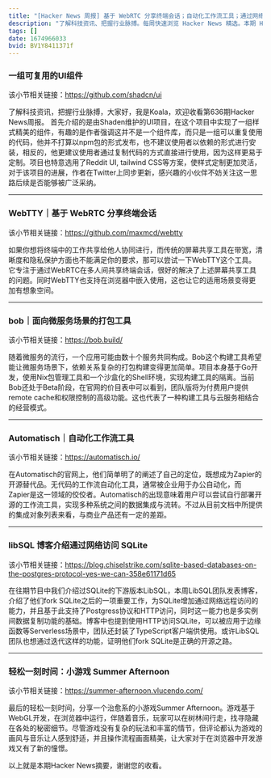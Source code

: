 ```yaml
---
title: "[Hacker News 周报] 基于 WebRTC 分享终端会话；自动化工作流工具；通过网络访问 SQLite"
description: "了解科技资讯、把握行业脉搏。每周快速浏览 Hacker News 精选。本期 Hacker Newsletter 地址：https://mailchi.mp/hackernewsletter/636"
tags: []
date: 1674966033
bvid: BV1Y8411371f
---
```

### 一组可复用的UI组件
该小节相关链接：https://github.com/shadcn/ui

了解科技资讯，把握行业脉搏，大家好，我是Koala，欢迎收看第636期Hacker News周报。
首先介绍的是由Shaden维护的UI项目，在这个项目中实现了一组样式精美的组件，有趣的是作者强调这并不是一个组件库，而只是一组可以重复使用的代码，他并不打算以npm包的形式发布，也不建议使用者以依赖的形式进行安装，相反的，他更建议使用者通过复制代码的方式直接进行使用，因为这样更易于定制。项目也特意选用了Reddit UI, tailwind CSS等方案，使样式定制更加灵活，对于该项目的进展，作者在Twitter上同步更新，感兴趣的小伙伴不妨关注这一思路后续是否能够被广泛采纳。

---

### WebTTY｜基于 WebRTC 分享终端会话
该小节相关链接：https://github.com/maxmcd/webtty

如果你想将终端中的工作共享给他人协同进行，而传统的屏幕共享工具在带宽，清晰度和隐私保护方面也不能满足你的要求，那可以尝试一下WebTTY这个工具。它专注于通过WebRTC在多人间共享终端会话，很好的解决了上述屏幕共享工具的问题。同时WebTTY也支持在浏览器中嵌入使用，这也让它的适用场景变得更加有想象空间。

---

### bob｜面向微服务场景的打包工具
该小节相关链接：https://bob.build/

随着微服务的流行，一个应用可能由数十个服务共同构成。Bob这个构建工具希望能让微服务场景下，依赖关系复杂的打包构建变得更加简单。项目本身基于Go开发，使用Nix包管理工具和一个沙盒化的Shell环境，实现构建工具的隔离。当前Bob还处于Beta阶段，在官网的价目表中可以看到，团队版将为付费用户提供remote cache和权限控制的高级功能。这也代表了一种构建工具与云服务相结合的经营模式。

---

### Automatisch｜自动化工作流工具
该小节相关链接：https://automatisch.io/

在Automatisch的官网上，他们简单明了的阐述了自己的定位，既想成为Zapier的开源替代品。无代码的工作流自动化工具，通常被企业用于办公自动化，而Zapier是这一领域的佼佼者。Automatisch的出现意味着用户可以尝试自行部署开源的工作流工具，实现多种系统之间的数据集成与流转。不过从目前文档中所提供的集成对象列表来看，与商业产品还有一定的差距。

---

### libSQL 博客介绍通过网络访问 SQLite
该小节相关链接：https://blog.chiselstrike.com/sqlite-based-databases-on-the-postgres-protocol-yes-we-can-358e61171d65

在往期节目中我们介绍过SQLite的下游版本LibSQL，本周LibSQL团队发表博客，介绍了他们fork SQLite之后的一项重要工作，为SQLite增加通过网络远程访问的能力，并且基于此支持了Postgress协议和HTTP访问，同时这一能力也是多实例间数据复制功能的基础。博客中也提到使用HTTP访问SQLite，可以被应用于边缘函数等Serverless场景中，团队还封装了TypeScript客户端供使用。或许LibSQL团队也想通过迭代这样的功能，证明他们fork SQLite是正确的开源之路。

---

### 轻松一刻时间：小游戏 Summer Afternoon
该小节相关链接：https://summer-afternoon.vlucendo.com/

最后的轻松一刻时间，分享一个治愈系的小游戏Summer Afternoon。游戏基于WebGL开发，在浏览器中运行，伴随着音乐，玩家可以在树林间行走，找寻隐藏在各处的秘密细节。尽管游戏没有复杂的玩法和丰富的情节，但评论都认为游戏的画风与音乐让人感到舒适，并且操作流程画面精美，让大家对于在浏览器中开发游戏又有了新的憧憬。

以上就是本期Hacker News摘要，谢谢您的收看。


